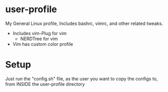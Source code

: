 # user-profile
My General Linux profile, Includes bashrc, vimrc, and other related tweaks.

- Includes vim-Plug for vim
  - NERDTree for vim
- Vim has custom color profile

# Setup
Just run the "config.sh" file, as the user you want to copy the configs to, from INSIDE the user-profile directory

